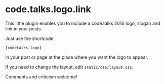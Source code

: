 code.talks.logo.link
====================

This little plugin enables you to include a code.talks 2016 logo, slogan and link in your posts.

Just use the shortcode

    [codetalks_logo]

in your post or page at the place where you want the logo to appear.

If you need to change the layout, edit `static/css/layout.css`.

Comments and criticism welcome!
